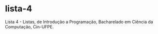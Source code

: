 # lista-4
Lista 4 - Listas, de Introdução a Programação, Bacharelado em Ciência da Computação, Cin-UFPE.
